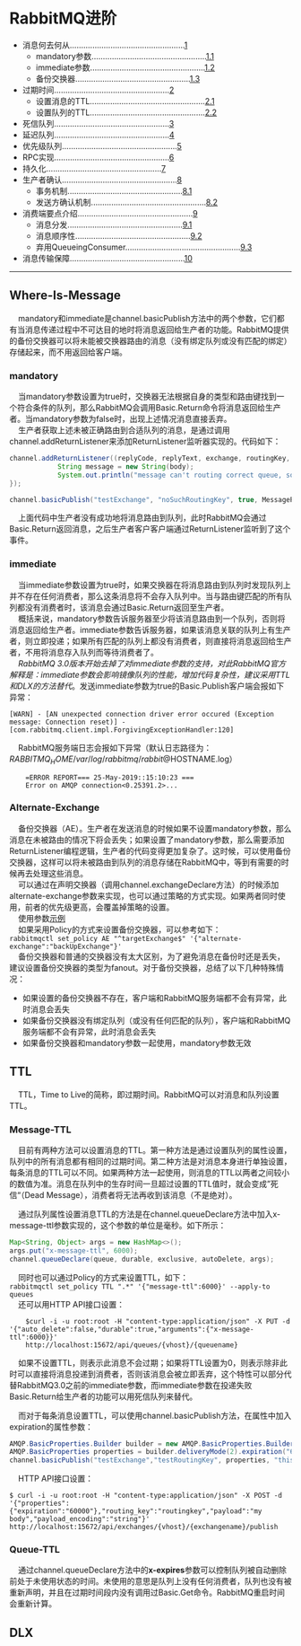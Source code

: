 # RabbitMQ进阶    
- 消息何去何从...................................................[1](#Where-Is-Message)    
    - mandatory参数...................................................[1.1](#mandatory)    
    - immediate参数...................................................[1.2](#immediate)   
    - 备份交换器...................................................[1.3](#Alternate-Exchange)   
- 过期时间...................................................[2](#TTL)
    - 设置消息的TTL...................................................[2.1](#Message-TTL)   
    - 设置队列的TTL...................................................[2.2](#Queue-TTL)    
- 死信队列...................................................[3](#DLX)   
- 延迟队列...................................................[4](#Delay-Queue)    
- 优先级队列...................................................[5](#Priority-Queue)    
- RPC实现...................................................[6](#RPC)
- 持久化...................................................[7](#Persistence)  
- 生产者确认...................................................[8](#Confirm)  
    - 事务机制...................................................[8.1](#Transaction)
    - 发送方确认机制...................................................[8.2](#Publisher-Confirm) 
- 消费端要点介绍...................................................[9](#Consumer)
    - 消息分发...................................................[9.1](#Message-Distribution)
    - 消息顺序性...................................................[9.2](#Message-Order)
    - 弃用QueueingConsumer...................................................[9.3](#Abandon-QueueingConsumer) 
- 消息传输保障...................................................[10](#Message-Transmission-Guarantee)     




***   

## Where-Is-Message    
&nbsp;&nbsp;&nbsp;&nbsp;mandatory和immediate是channel.basicPublish方法中的两个参数，它们都有当消息传递过程中不可达目的地时将消息返回给生产者的功能。RabbitMQ提供的备份交换器可以将未能被交换器路由的消息（没有绑定队列或没有匹配的绑定）存储起来，而不用返回给客户端。    

### mandatory    
&nbsp;&nbsp;&nbsp;&nbsp;当mandatory参数设置为true时，交换器无法根据自身的类型和路由键找到一个符合条件的队列，那么RabbitMQ会调用Basic.Return命令将消息返回给生产者。当mandatory参数为false时，出现上述情况消息直接丢弃。    
&nbsp;&nbsp;&nbsp;&nbsp;生产者获取上述未被正确路由到合适队列的消息，是通过调用channel.addReturnListener来添加ReturnListener监听器实现的。代码如下：    
```java
channel.addReturnListener((replyCode, replyText, exchange, routingKey, properties, body) -> {
            String message = new String(body);
            System.out.println("message can't routing correct queue, so return : " + message);
});

channel.basicPublish("testExchange", "noSuchRoutingKey", true, MessageProperties.PERSISTENT_TEXT_PLAIN, "this body should return".getBytes());
```    

&nbsp;&nbsp;&nbsp;&nbsp;上面代码中生产者没有成功地将消息路由到队列，此时RabbitMQ会通过Basic.Return返回消息，之后生产者客户客户端通过ReturnListener监听到了这个事件。    


### immediate    
&nbsp;&nbsp;&nbsp;&nbsp;当immediate参数设置为true时，如果交换器在将消息路由到队列时发现队列上并不存在任何消费者，那么这条消息将不会存入队列中。当与路由键匹配的所有队列都没有消费者时，该消息会通过Basic.Return返回至生产者。    
&nbsp;&nbsp;&nbsp;&nbsp;概括来说，mandatory参数告诉服务器至少将该消息路由到一个队列，否则将消息返回给生产者。immediate参数告诉服务器，如果该消息关联的队列上有生产者，则立即投递；如果所有匹配的队列上都没有消费者，则直接将消息返回给生产者，不用将消息存入队列而等待消费者了。    
&nbsp;&nbsp;&nbsp;&nbsp;*RabbitMQ 3.0版本开始去掉了对immediate参数的支持，对此RabbitMQ官方解释是：immediate参数会影响镜像队列的性能，增加代码复杂性，建议采用TTL和DLX的方法替代*。发送immediate参数为true的Basic.Publish客户端会报如下异常：    
```
[WARN] - [AN unexpected connection driver error occured (Exception message: Connection reset)] - [com.rabbitmq.client.impl.ForgivingExceptionHandler:120]
```    
&nbsp;&nbsp;&nbsp;&nbsp;RabbitMQ服务端日志会报如下异常（默认日志路径为：$RABBITMQ_HOME/var/log/rabbitmq/rabbit@$HOSTNAME.log）    
```
    =ERROR REPORT=== 25-May-2019::15:10:23 ===
    Error on AMQP connection<0.25391.2>...
```   

### Alternate-Exchange    
&nbsp;&nbsp;&nbsp;&nbsp;备份交换器（AE）。生产者在发送消息的时候如果不设置mandatory参数，那么消息在未被路由的情况下将会丢失；如果设置了mandatory参数，那么需要添加ReturnListener编程逻辑，生产者的代码变得更加复杂了。这时候，可以使用备份交换器，这样可以将未被路由到队列的消息存储在RabbitMQ中，等到有需要的时候再去处理这些消息。    
&nbsp;&nbsp;&nbsp;&nbsp;可以通过在声明交换器（调用channel.exchangeDeclare方法）的时候添加alternate-exchange参数来实现，也可以通过策略的方式实现。如果两者同时使用，前者的优先级更高，会覆盖掉策略的设置。    
&nbsp;&nbsp;&nbsp;&nbsp;使用参数[示例](./src/main/java/com/isaac/ch4/AlternateExchangeDemo.java)    
&nbsp;&nbsp;&nbsp;&nbsp;如果采用Policy的方式来设置备份交换器，可以参考如下：    
`rabbitmqctl set_policy AE "^targetExchange$" '{"alternate-exchange":"backUpExchange"}'`    
&nbsp;&nbsp;&nbsp;&nbsp;备份交换器和普通的交换器没有太大区别，为了避免消息在备份时还是丢失，建议设置备份交换器的类型为fanout。对于备份交换器，总结了以下几种特殊情况：    
* 如果设置的备份交换器不存在，客户端和RabbitMQ服务端都不会有异常，此时消息会丢失    
* 如果备份交换器没有绑定队列（或没有任何匹配的队列），客户端和RabbitMQ服务端都不会有异常，此时消息会丢失    
* 如果备份交换器和mandatory参数一起使用，mandatory参数无效    


## TTL    
&nbsp;&nbsp;&nbsp;&nbsp;TTL，Time to Live的简称，即过期时间。RabbitMQ可以对消息和队列设置TTL。    


### Message-TTL    
&nbsp;&nbsp;&nbsp;&nbsp;目前有两种方法可以设置消息的TTL。第一种方法是通过设置队列的属性设置，队列中的所有消息都有相同的过期时间。第二种方法是对消息本身进行单独设置，每条消息的TTL可以不同。如果两种方法一起使用，则消息的TTL以两者之间较小的数值为准。消息在队列中的生存时间一旦超过设置的TTL值时，就会变成”死信“（Dead Message），消费者将无法再收到该消息（不是绝对）。    

&nbsp;&nbsp;&nbsp;&nbsp;通过队列属性设置消息TTL的方法是在channel.queueDeclare方法中加入x-message-ttl参数实现的，这个参数的单位是毫秒。如下所示：    
```java
Map<String, Object> args = new HashMap<>();
args.put("x-message-ttl", 6000);
channel.queueDeclare(queue, durable, exclusive, autoDelete, args);
```    
&nbsp;&nbsp;&nbsp;&nbsp;同时也可以通过Policy的方式来设置TTL，如下：    
`rabbitmqctl set_policy TTL ".*" '{"message-ttl":6000}' --apply-to queues`    
&nbsp;&nbsp;&nbsp;&nbsp;还可以用HTTP API接口设置：    
```shell 
    $curl -i -u root:root -H "content-type:application/json" -X PUT -d '{"auto_delete":false,"durable":true,"arguments":{"x-message-ttl":6000}}'
    http://localhost:15672/api/queues/{vhost}/{queuename}
```    

&nbsp;&nbsp;&nbsp;&nbsp;如果不设置TTL，则表示此消息不会过期；如果将TTL设置为0，则表示除非此时可以直接将消息投递到消费者，否则该消息会被立即丢弃，这个特性可以部分代替RabbitMQ3.0之前的immediate参数，而immediate参数在投递失败Basic.Return给生产者的功能可以用死信队列来替代。    

&nbsp;&nbsp;&nbsp;&nbsp;而对于每条消息设置TTL，可以使用channel.basicPublish方法，在属性中加入expiration的属性参数：    
```java
AMQP.BasicProperties.Builder builder = new AMQP.BasicProperties.Builder();
AMQP.BasicProperties properties = builder.deliveryMode(2).expiration("6000").build();
channel.basicPublish("testExchange","testRoutingKey", properties, "this is a ddl message!".getBytes());
```    

&nbsp;&nbsp;&nbsp;&nbsp;HTTP API接口设置：    
```shell
$ curl -i -u root:root -H "content-type:application/json" -X POST -d '{"properties":{"expiration":"60000"},"routing_key":"routingkey","payload":"my body","payload_encoding":"string"}'
http://localhost:15672/api/exchanges/{vhost}/{exchangename}/publish
```    

### Queue-TTL    
&nbsp;&nbsp;&nbsp;&nbsp;通过channel.queueDeclare方法中的**x-expires**参数可以控制队列被自动删除前处于未使用状态的时间。未使用的意思是队列上没有任何消费者，队列也没有被重新声明，并且在过期时间段内没有调用过Basic.Get命令。RabbitMQ重启时间会重新计算。     



## DLX    

